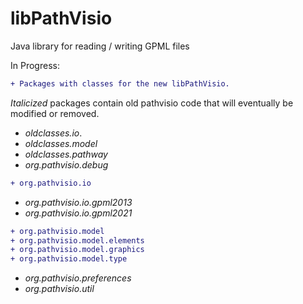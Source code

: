# libPathVisio
Java library for reading / writing GPML files

In Progress: 
```diff
+ Packages with classes for the new libPathVisio. 
```
_Italicized_ packages contain old pathvisio code that will eventually be modified or removed.  

- _oldclasses.io_</span>.
- _oldclasses.model_
- _oldclasses.pathway_
- _org.pathvisio.debug_
```diff
+ org.pathvisio.io
```
- _org.pathvisio.io.gpml2013_
- _org.pathvisio.io.gpml2021_
```diff
+ org.pathvisio.model
+ org.pathvisio.model.elements
+ org.pathvisio.model.graphics
+ org.pathvisio.model.type
```
- _org.pathvisio.preferences_
- _org.pathvisio.util_
